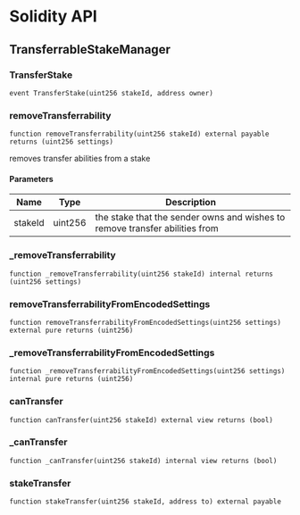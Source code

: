 # Solidity API

## TransferrableStakeManager

### TransferStake

```solidity
event TransferStake(uint256 stakeId, address owner)
```

### removeTransferrability

```solidity
function removeTransferrability(uint256 stakeId) external payable returns (uint256 settings)
```

removes transfer abilities from a stake

#### Parameters

| Name | Type | Description |
| ---- | ---- | ----------- |
| stakeId | uint256 | the stake that the sender owns and wishes to remove transfer abilities from |

### _removeTransferrability

```solidity
function _removeTransferrability(uint256 stakeId) internal returns (uint256 settings)
```

### removeTransferrabilityFromEncodedSettings

```solidity
function removeTransferrabilityFromEncodedSettings(uint256 settings) external pure returns (uint256)
```

### _removeTransferrabilityFromEncodedSettings

```solidity
function _removeTransferrabilityFromEncodedSettings(uint256 settings) internal pure returns (uint256)
```

### canTransfer

```solidity
function canTransfer(uint256 stakeId) external view returns (bool)
```

### _canTransfer

```solidity
function _canTransfer(uint256 stakeId) internal view returns (bool)
```

### stakeTransfer

```solidity
function stakeTransfer(uint256 stakeId, address to) external payable
```

